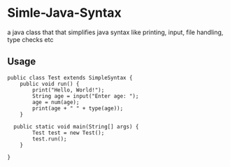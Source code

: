 # Simle-Java-Syntax
a java class that that simplifies java syntax like printing, input, file handling, type checks etc

Usage
-----
```
public class Test extends SimpleSyntax {
    public void run() {
        print("Hello, World!");
        String age = input("Enter age: ");
        age = num(age);
        print(age + " " + type(age));
    }

  public static void main(String[] args) {
        Test test = new Test();
        test.run();
    }

}
```
